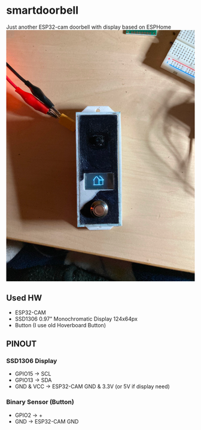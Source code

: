 # smartdoorbell
Just another ESP32-cam doorbell with display based on ESPHome
![doorbellcam](example.png)

## Used HW
* ESP32-CAM
* SSD1306 0.97" Monochromatic Display 124x64px
* Button (I use old Hoverboard Button)

## PINOUT
### SSD1306 Display
* GPIO15 -> SCL
* GPIO13 -> SDA
* GND & VCC -> ESP32-CAM GND & 3.3V (or 5V if display need)
### Binary Sensor (Button)
* GPIO2 -> +
* GND -> ESP32-CAM GND
